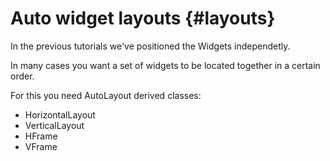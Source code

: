Auto widget layouts {#layouts}
===================
In the previous tutorials we've positioned the Widgets independetly.

In many cases you want a set of widgets to be located together in a certain order.

For this you need AutoLayout derived classes:
* HorizontalLayout
* VerticalLayout
* HFrame
* VFrame

